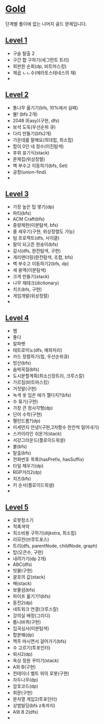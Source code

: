 # [Gold](https://www.acmicpc.net/problemset?sort=no_asc&tier=11%2C12%2C13%2C14%2C15)   
단계별 풀이에 없는 나머지 골드 문제입니다.   
## [Level 1](https://github.com/ww5702/Swift_Coding_Test/tree/main/BAEKJOON/%F0%9F%93%92%EA%B3%A8%EB%93%9C/Level%201)   
- 구슬 탈출 2
- 구간 합 구하기(세그먼트 트리)
- 외판원 순회(dp, 비트마스킹)
- 제곱 ㄴㄴ수(에라토스테네스의 채)
- 

## [Level 2](https://github.com/ww5702/Swift_Coding_Test/tree/main/BAEKJOON/%F0%9F%93%92%EA%B3%A8%EB%93%9C/Level%202)
- 통나무 옮기기(bfs, 10%에서 실패)
- 불! (bfs 2개)
- 2048 (Easy)(구현, dfs)
- 보석 도둑(우선순위 큐)
- 다리 만들기(bfs2개)
- 가운데를 말해요(최대힙, 최소힙)
- 합이 0인 네 정수(이진탐색)
- 후위 표기식(stack)
- 문제집(위상정렬)
- 벽 부수고 이동하기(bfs, Set)   
- 공항(union-find)
- 
## [Level 3](https://github.com/ww5702/Swift_Coding_Test/tree/main/BAEKJOON/%F0%9F%93%92%EA%B3%A8%EB%93%9C/Level%203)   
- 가장 높은 탑 쌓기(dp)
- 파티(bfs)
- ACM Craft(bfs)   
- 중량제한(이분탐색, bfs)
- 줄 세우기(구현, 위상정렬도 가능)
- 텀 프로젝트(dfs, 사이클)
- 말이 되고픈 원숭이(bfs)
- 감시(dfs, 완전탐색, 구현)
- 게리맨더링(완전탐색, 조합, bfs)
- 벽 부수고 이동하기2(bfs, dp)
- 세 용액(이분탐색)
- 크게 만들기(stack)
- 나무 재테크(dictionary)
- 치즈(bfs, 구현)
- 게임개발(위상정렬)
- 
## [Level 4](https://github.com/ww5702/Swift_Coding_Test/tree/main/BAEKJOON/%F0%9F%93%92%EA%B3%A8%EB%93%9C/Level%204)   
- 뱀
- 좋다
- 알파벳
- 테트로미노(dfs, 예외처리)   
- 카드 정렬하기(힙, 우선순위큐)
- 빙산(bfs)   
- 숨박꼭질(bfs)
- 도시분할계획(최소신장트리, 크루스칼)
- 가르침(비트마스킹)
- 거짓말(구현)
- 녹색 옷 입은 애가 젤다지?(bfs)
- 수 묶기(구현)
- 가장 큰 정사각형(dp)
- 단어 수학(구현)
- 팰린드롬?(dp)
- 미세먼지 안녕!(구현,2차함수 한칸씩 밀어내기)   
- 스카이라인 쉬운거(stack)
- 서강그라운드(플로이드워셜)
- 불(bfs)
- 탈출(bfs)
- 전화번호 목록(hasPrefix, hasSuffix)
- 타일 채우기(dp)
- RGP거리2(dp)
- 치즈(bfs)
- 키 순서(플로이드워셜)
- 
## [Level 5](https://github.com/ww5702/Swift_Coding_Test/tree/main/BAEKJOON/%F0%9F%93%92%EA%B3%A8%EB%93%9C/Level%205)      
- 로봇청소기
- 적록색약
- 최소비용 구하기(dijkstra, 최소힙)   
- 리모컨(브루트포스)
- 트리(dfs, parentNode, childNode, graph)
- 탑(오큰수, 구현)
- 내려가기(dp 2개)
- ABC(dfs)
- 빗물(구현)
- 괄호의 값(stack)
- 배(stack)
- 보물섬(bfs)
- 파이프 옮기기1(bfs)
- 동전2(dp)
- 네트워크 연결(크루스칼)
- 강의실 배정(그리디)
- 톱니바퀴(구현)
- 입국심사(이분탐색)
- 합분해(dp)
- 맥주 마시면서 걸어가기(bfs)
- 수 고르기(투포인터)
- 퇴사2(dp)
- 옥상 정원 꾸미기(stack)
- A와 B(구현)
- 컨테이너 벨트 위의 로봇(구현)
- 자두나무(dp)
- 암호코드(dp)
- 회문(구현)
- 문자열 게임2(투포인터)
- 상범빌딩(bfs z축까지)
- A와 B 2(dfs)   
- 
